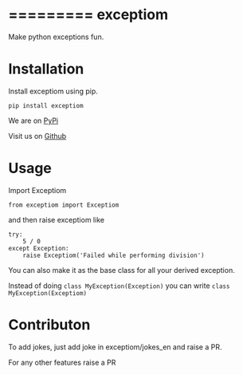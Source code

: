 =========
exceptiom
=========

Make python exceptions fun.

Installation
============

Install exceptiom using pip.

`pip install exceptiom`

We are on [PyPi](https://pypi.org/project/exceptiom/)

Visit us on [Github](https://github.com/aqua-regia/exceptioms)

Usage
=====
Import Exceptiom

`from exceptiom import Exceptiom`

and then raise exceptiom like

```
try:
    5 / 0
except Exception:
    raise Exceptiom('Failed while performing division')
```

You can also make it as the base class for all your derived exception.

Instead of doing `class MyException(Exception)` you can write `class MyException(Exceptiom)` 

Contributon
===========

To add jokes, just add joke in exceptiom/jokes_en and raise a PR.

For any other features raise a PR



